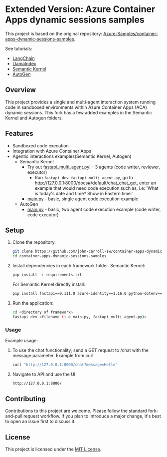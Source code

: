 # Extended Version: Azure Container Apps dynamic sessions samples

This project is based on the original repository: [Azure-Samples/container-apps-dynamic-sessions-samples](https://github.com/Azure-Samples/container-apps-dynamic-sessions-samples/tree/main).

See tutorials:

* [LangChain](https://learn.microsoft.com/azure/container-apps/sessions-tutorial-langchain)
* [LlamaIndex](https://learn.microsoft.com/azure/container-apps/sessions-tutorial-llamaindex)
* [Semantic Kernel](https://learn.microsoft.com/azure/container-apps/sessions-tutorial-semantic-kernel)
* [AutoGen](https://learn.microsoft.com/azure/container-apps/sessions-tutorial-autogen)


## Overview

This project provides a single and multi-agent interaction system running code in sandboxed environments within Azure Container Apps (ACA) dynamic sessions. This fork has a few added examples in the Semantic Kernel and Autogen folders.

## Features

- Sandboxed code execution
- Integration with Azure Container Apps
- Agentic interactions examples(Semantic Kernel, Autogen)
  - Semantic Kernel
    - Try out [fastapi_multi_agent.py](./semantic-kernel-python-webapi/fastapi_multi_agent.py)! - 3 agents (code writer, reviewer, executor)
      - Run `fastapi dev fastapi_multi_agent.py`, go to http://127.0.0.1:8000/docs#/default/chat_chat_get, enter an example that would need code execution such as, i.e: 'What is today's date and time? Show in Eastern time.'
    - [main.py](./semantic-kernel-python-webapi/main.py) - basic, single agent code execution example
  - AutoGen
    - [main.py](./autogen-python-webapi/main.py) - basic, two agent code execution example (code writer, code executor)


## Setup

1. Clone the repository:

   ```sh
   git clone https://github.com/john-carroll-sw/container-apps-dynamic-sessions-samples.git
   cd container-apps-dynamic-sessions-samples
   ```

2. Install dependencies in each framework folder. Semantic Kernel:

   ```sh
   pip install -r requirements.txt
   ```

   For Semantic Kernel directly install:
   ```sh
   pip install fastapi==0.111.0 azure-identity==1.16.0 python-dotenv==1.0.1 semantic-kernel==1.5.1
   ```

3. Run the application:

   ```sh
   cd <directory of framework>
   fastapi dev <filename (i.e main.py, fastapi_multi_agent.py)>
   ```

### Usage

Example usage:

1. To use the chat functionality, send a GET request to /chat with the message parameter. Example from curl: 

    ```sh
    curl "http://127.0.0.1:8000/chat?message=Hello"

2. Navigate to API and use the UI

    ```sh
    http://127.0.0.1:8000/

## Contributing

Contributions to this project are welcome. Please follow the standard fork-and-pull request workflow. If you plan to introduce a major change, it's best to open an issue first to discuss it.

## License

This project is licensed under the [MIT License](LICENSE).